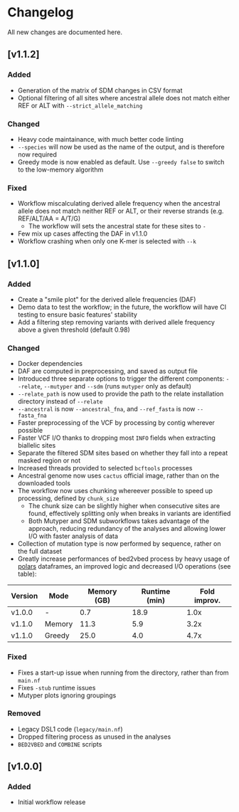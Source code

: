 # Changelog
All new changes are documented here.

## [v1.1.2]
### Added
- Generation of the matrix of SDM changes in CSV format
- Optional filtering of all sites where ancestral allele does not match either REF or ALT with `--strict_allele_matching`

### Changed
- Heavy code maintainance, with much better code linting
- `--species` will now be used as the name of the output, and is therefore now required
- Greedy mode is now enabled as default. Use `--greedy false` to switch to the low-memory algorithm

### Fixed
- Workflow miscalculating derived allele frequency when the ancestral allele does not match neither REF or ALT, or their reverse strands (e.g. REF/ALT/AA = A/T/G)
    - The workflow will sets the ancestral state for these sites to `-`
- Few mix up cases affecting the DAF in v1.1.0
- Workflow crashing when only one K-mer is selected with `--k`

## [v1.1.0]

### Added
- Create a "smile plot" for the derived allele frequencies (DAF)
- Demo data to test the workflow; in the future, the workflow will have CI testing to ensure basic features' stability
- Add a filtering step removing variants with derived allele frequency above a given threshold (default 0.98)

### Changed
- Docker dependencies
- DAF are computed in preprocessing, and saved as output file
- Introduced three separate options to trigger the different components: `--relate`, `--mutyper` and `--sdm` (runs `mutyper` only as default)
- `--relate_path` is now used to provide the path to the relate installation directory instead of `--relate`
- `--ancestral` is now `--ancestral_fna`, and `--ref_fasta` is now `--fasta_fna`
- Faster preprocessing of the VCF by processing by contig wherever possible
- Faster VCF I/O thanks to dropping most `INFO` fields when extracting biallelic sites
- Separate the filtered SDM sites based on whether they fall into a repeat masked region or not
- Increased threads provided to selected `bcftools` processes
- Ancestral genome now uses `cactus` official image, rather than on the downloaded tools
- The workflow now uses chunking whereever possible to speed up processing, defined by `chunk_size`
    - The chunk size can be slightly higher when consecutive sites are found, effectively splitting only when breaks in variants are identified
    - Both Mutyper and SDM subworkflows takes advantage of the approach, reducing redundancy of the analyses and allowing lower I/O with faster analysis of data
- Collection of mutation type is now performed by sequence, rather on the full dataset  
- Greatly increase performances of bed2vbed process by heavy usage of [polars](https://pola.rs/) dataframes, an improved logic and decreased I/O operations (see table):

| Version |  Mode  | Memory (GB) | Runtime (min) | Fold improv. |
|---------|--------|-------------|---------------|--------------|
| v1.0.0  |    -   |      0.7    |     18.9      |     1.0x     |
| v1.1.0  | Memory |     11.3    |      5.9      |     3.2x     |
| v1.1.0  | Greedy |     25.0    |      4.0      |     4.7x     |

### Fixed
- Fixes a start-up issue when running from the directory, rather than from `main.nf`
- Fixes `-stub` runtime issues
- Mutyper plots ignoring groupings

### Removed
- Legacy DSL1 code (`legacy/main.nf`)
- Dropped filtering process as unused in the analyses
- `BED2VBED` and `COMBINE` scripts

## [v1.0.0]
### Added
- Initial workflow release
